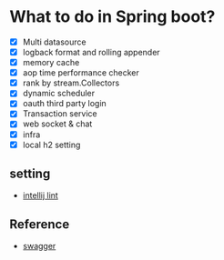 # What to do in Spring boot? 
- [X] Multi datasource
- [X] logback format and rolling appender
- [X] memory cache  
- [X] aop time performance checker 
- [X] rank by stream.Collectors 
- [X] dynamic scheduler 
- [X] oauth third party login
- [X] Transaction service
- [X] web socket & chat
- [X] infra
- [X] local h2 setting 

## setting 
- [intellij lint](https://qkqhxla1.tistory.com/978)
## Reference
- [swagger](https://springdoc.org/#properties)